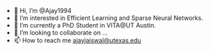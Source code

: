 - 👋 Hi, I’m @Ajay1994
- 👀 I’m interested in Efficient Learning and Sparse Neural Networks.
- 🌱 I’m currently a PhD Student in VITA@UT Austin.
- 💞️ I’m looking to collaborate on ...
- 📫 How to reach me ajayjaiswal@utexas.edu

<!---
Ajay1994/Ajay1994 is a ✨ special ✨ repository because its `README.md` (this file) appears on your GitHub profile.
You can click the Preview link to take a look at your changes.
--->

